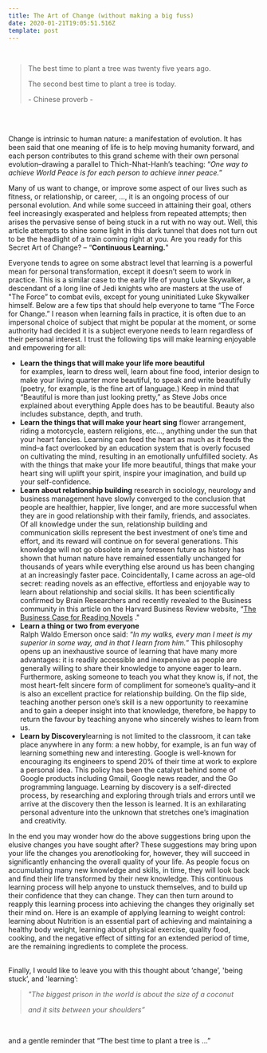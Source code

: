 ```yaml
---
title: The Art of Change (without making a big fuss)
date: 2020-01-21T19:05:51.516Z
template: post
---
```

<p><strong><br/></strong></p>

> The best time to plant a tree was twenty five years ago. 
>
> The second best time to plant a tree is today.
>
> \-  Chinese proverb -

<p><strong><br/></strong></p>

\
Change is intrinsic to human nature: a manifestation of evolution. It has been said that one meaning of life is to help moving humanity forward, and each person contributes to this grand scheme with their own personal evolution–drawing a parallel to Thich-Nhat-Hanh’s teaching: “*One way to achieve World Peace is for each person to achieve inner peace.*”

Many of us want to change, or improve some aspect of our lives such as fitness, or relationship, or career, …, it is an ongoing process of our personal evolution. And while some succeed in attaining their goal, others feel increasingly exasperated and helpless from repeated attempts; then arises the pervasive sense of being stuck in a rut with no way out. Well, this article attempts to shine some light in this dark tunnel that does not turn out to be the headlight of a train coming right at you. Are you ready for this Secret Art of Change? – “**Continuous Learning.**"

Everyone tends to agree on some abstract level that learning is a powerful mean for personal transformation, except it doesn’t seem to work in practice. This is a similar case to the early life of young Luke Skywalker, a descendant of a long line of Jedi knights who are masters at the use of "The Force” to combat evils, except for young uninitiated Luke Skywalker himself. Below are a few tips that should help everyone to tame “The Force for Change.” I reason when learning fails in practice, it is often due to an impersonal choice of subject that might be popular at the moment, or some authority had decided it is a subject everyone needs to learn regardless of their personal interest. I trust the following tips will make learning enjoyable and empowering for all:

* **Learn the things that will make your life more beautiful**\
  for examples, learn to dress well, learn about fine food, interior design to make your living quarter more beautiful, to speak and write beautifully (poetry, for example, is the fine art of language.) Keep in mind that “Beautiful is more than just looking pretty,” as Steve Jobs once explained about everything Apple does has to be beautiful. Beauty also includes substance, depth, and truth.
* **Learn the things that will make your heart sing** flower arrangement, riding a motorcycle, eastern religions, etc…, anything under the sun that your heart fancies. Learning can feed the heart as much as it feeds the mind–a fact overlooked by an education system that is overly focused on cultivating the mind, resulting in an emotionally unfulfilled society. As with the things that make your life more beautiful, things that make your heart sing will uplift your spirit, inspire your imagination, and build up your self-confidence.
* **Learn about relationship building** research in sociology, neurology and business management have slowly converged to the conclusion that people are healthier, happier, live longer, and are more successful when they are in good relationship with their family, friends, and associates. Of all knowledge under the sun, relationship building and communication skills represent the best investment of one’s time and effort, and its reward will continue on for several generations. This knowledge will not go obsolete in any foreseen future as history has shown that human nature have remained essentially unchanged for thousands of years while everything else around us has been changing at an increasingly faster pace. Coincidentally, I came across an age-old secret: reading novels as an effective, effortless and enjoyable way to learn about relationship and social skills. It has been scientifically confirmed by Brain Researchers and recently revealed to the Business community in this article on the Harvard Business Review website, “[The Business Case for Reading Novels](http://blogs.hbr.org/cs/2012/01/the_business_case_for_reading.html) ."
* **Learn a thing or two from everyone**\
  Ralph Waldo Emerson once said: “*In my walks, every man I meet is my superior in some way, and in that I learn from him.*” This philosophy opens up an inexhaustive source of learning that have many more advantages: it is readily accessible and inexpensive as people are generally willing to share their knowledge to anyone eager to learn. Furthermore, asking someone to teach you what they know is, if not, the most heart-felt sincere form of compliment for someone’s quality–and it is also an excellent practice for relationship building. On the flip side, teaching another person one’s skill is a new opportunity to reexamine and to gain a deeper insight into that knowledge, therefore, be happy to return the favour by teaching anyone who sincerely wishes to learn from us. 
* **Learn by Discovery**learning is not limited to the classroom, it can take place anywhere in any form: a new hobby, for example, is an fun way of learning something new and interesting. Google is well-known for encouraging its engineers to spend 20% of their time at work to explore a personal idea. This policy has been the catalyst behind some of Google products including Gmail, Google news reader, and the Go programming language. Learning by discovery is a self-directed process, by researching and exploring through trials and errors until we arrive at the discovery then the lesson is learned. It is an exhilarating personal adventure into the unknown that stretches one’s imagination and creativity.

In the end you may wonder how do the above suggestions bring upon the elusive changes you have sought after? These suggestions may bring upon your life the changes you are*not*looking for, however, they will succeed in significantly enhancing the overall quality of your life. As people focus on accumulating many new knowledge and skills, in time, they will look back and find their life transformed by their new knowledge. This continuous learning process will help anyone to unstuck themselves, and to build up their confidence that they can change. They can then turn around to reapply this learning process into achieving the changes they originally set their mind on. Here is an example of applying learning to weight control: learning about Nutrition is an essential part of achieving and maintaining a healthy body weight, learning about physical exercise, quality food, cooking, and the negative effect of sitting for an extended period of time, are the remaining ingredients to complete the process.

\
Finally, I would like to leave you with this thought about ‘change’, 'being stuck’, and 'learning’:

> *"The biggest prison in the world is about the size of a coconut*
>
> *and it sits between your shoulders”*

<p><strong><br/></strong></p>

and a gentle reminder that “The best time to plant a tree is …”
